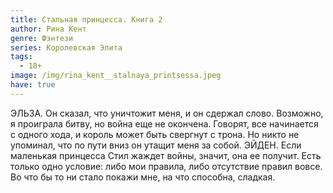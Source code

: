 ```yaml
---
title: Стальная принцесса. Книга 2
author: Рина Кент
genre: Фэнтези
series: Королевская Элита
tags:
  - 18+
image: /img/rina_kent__stalnaya_printsessa.jpeg
have: true
---
```

ЭЛЬЗА. Он сказал, что уничтожит меня, и он сдержал слово. Возможно, я проиграла битву, но война еще не окончена. Говорят, все начинается с одного хода, и король может быть свергнут с трона. Но никто не упоминал, что по пути вниз он утащит меня за собой. ЭЙДЕН. Если маленькая принцесса Стил жаждет войны, значит, она ее получит. Есть только одно условие: либо мои правила, либо отсутствие правил вовсе. Во что бы то ни стало покажи мне, на что способна, сладкая.